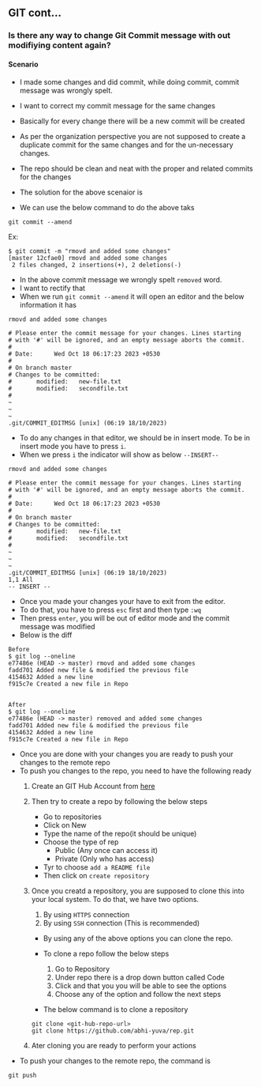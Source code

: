 ## GIT cont...

### Is there any way to change Git Commit message with out modifiying content again?
#### Scenario
- I made some changes and did commit, while doing commit, commit message was wrongly spelt.
- I want to correct my commit message for the same changes
- Basically for every change there will be a new commit will be created
- As per the organization perspective you are not supposed to create a duplicate commit for the same changes and for the un-necessary changes.
- The repo should be clean and neat with the proper and related commits for the changes
- The solution for the above scenaior is

- We can use the below command to do the above taks
```
git commit --amend
```
Ex:
```
$ git commit -m "rmovd and added some changes"
[master 12cfae0] rmovd and added some changes
 2 files changed, 2 insertions(+), 2 deletions(-)
```
- In the above commit message we wrongly spelt `removed` word.
- I want to rectify that
- When we run `git commit --amend` it will open an editor and the below information it has
```
rmovd and added some changes

# Please enter the commit message for your changes. Lines starting
# with '#' will be ignored, and an empty message aborts the commit.
#
# Date:      Wed Oct 18 06:17:23 2023 +0530
#
# On branch master
# Changes to be committed:
#       modified:   new-file.txt
#       modified:   secondfile.txt
#                                                                                                           ~                                                                                                              ~                                                                                                              ~                                                                                                              .git/COMMIT_EDITMSG [unix] (06:19 18/10/2023)
```
- To do any changes in that editor, we should be in insert mode. To be in insert mode you have to press `i`.
- When we press `i` the indicator will show as below `--INSERT--`
```
rmovd and added some changes

# Please enter the commit message for your changes. Lines starting
# with '#' will be ignored, and an empty message aborts the commit.
#
# Date:      Wed Oct 18 06:17:23 2023 +0530
#
# On branch master
# Changes to be committed:
#       modified:   new-file.txt
#       modified:   secondfile.txt
#                                                                                                         ~                                                                                                              ~                                                                                                              ~                                                                                                              .git/COMMIT_EDITMSG [unix] (06:19 18/10/2023)                                                           1,1 All
-- INSERT --
```
- Once you made your changes your have to exit from the editor.
- To do that, you have to press `esc` first and then type `:wq`
- Then press `enter`, you will be out of editor mode and the commit message was modified
- Below is the diff
```
Before
$ git log --oneline 
e77486e (HEAD -> master) rmovd and added some changes
fadd701 Added new file & modified the previous file
4154632 Added a new line
f915c7e Created a new file in Repo


After
$ git log --oneline 
e77486e (HEAD -> master) removed and added some changes
fadd701 Added new file & modified the previous file
4154632 Added a new line
f915c7e Created a new file in Repo
```
- Once you are done with your changes you are ready to push your changes to the remote repo
- To push you changes to the repo, you need to have the following ready
    1. Create an GIT Hub Account from [here](https://github.com/signup?ref_cta=Sign+up&ref_loc=header+logged+out&ref_page=%2F&source=header-home)
    2. Then try to create a repo by following the below steps
        - Go to repositories
        - Click on New 
        - Type the name of the repo(it should be unique)
        - Choose the type of rep
            - Public (Any once can access it)
            - Private (Only who has access)
        - Tyr to choose `add a README file`
        - Then click on `create repository`

    3. Once you creatd a repository, you are supposed to clone this into your local system. To do that, we have two options. 
        1. By using `HTTPS` connection
        2. By using `SSH` connection (This is recommended)
        
        - By using any of the above options you can clone the repo.
        - To clone a repo follow the below steps
            1. Go to Repository
            2. Under repo there is a drop down button called Code
            3. Click and that you you will be able to see the options
            4. Choose any of the option and follow the next steps
            
        - The below command is to clone a repository
        ```
        git clone <git-hub-repo-url>
        git clone https://github.com/abhi-yuva/rep.git
        ```
    4. Ater cloning you are ready to perform your actions
- To push your changes to the remote repo, the command is
```
git push 
```


